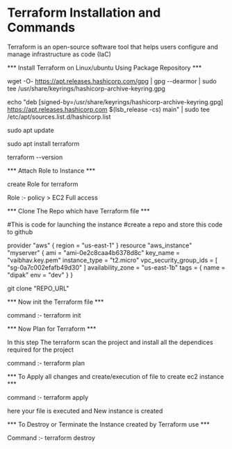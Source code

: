 # Terraform Installation and Commands

Terraform is an open-source software tool that helps users configure and manage infrastructure as code (IaC)

*** Install Terraform on Linux/ubuntu Using Package Repository ***

wget -O- https://apt.releases.hashicorp.com/gpg | gpg --dearmor | sudo tee /usr/share/keyrings/hashicorp-archive-keyring.gpg

echo "deb [signed-by=/usr/share/keyrings/hashicorp-archive-keyring.gpg] https://apt.releases.hashicorp.com $(lsb_release -cs) main" | sudo tee /etc/apt/sources.list.d/hashicorp.list

sudo apt update

sudo apt install terraform

terraform --version

*** Attach Role to Instance ***

create Role for terraform

Role :- policy > EC2 Full access

*** Clone The Repo which have Terraform file ***

#This is code for launching the instance 
#create a repo and store this code to github

provider "aws" {
  region = "us-east-1"
}
resource "aws_instance" "myserver" {
    ami = "ami-0e2c8caa4b6378d8c"
    key_name = "vaibhav.key.pem" 
    instance_type = "t2.micro"
    vpc_security_group_ids = [ "sg-0a7c002efafb49d30" ]
    availability_zone = "us-east-1b"
    tags = {
      name = "dipak"
      env = "dev"
    }
}

git clone "REPO_URL"

*** Now init the Terraform file ***

command :- terraform init

*** Now Plan for Terraform ***

In this step The terraform scan the project and install all the dependices required for the project

command :- terraform plan

*** To Apply all changes and create/execution of file to create ec2 instance ***

command :- terraform apply

here your file is executed and New instance is created 

*** To Destroy or Terminate the Instance created by Terraform use ***

Command :- terraform destroy



